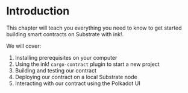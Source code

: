 Introduction
===

This chapter will teach you everything you need to know to get started building smart contracts on Substrate with ink!.

We will cover:

1. Installing prerequisites on your computer
2. Using the ink! `cargo-contract` plugin to start a new project
3. Building and testing our contract
4. Deploying our contract on a local Substrate node
5. Interacting with our contract using the Polkadot UI
